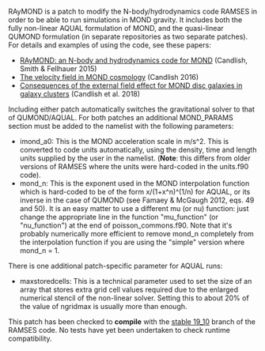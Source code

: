 RAyMOND is a patch to modify the N-body/hydrodynamics code RAMSES in order to be able to run simulations in MOND gravity. It includes both the fully non-linear AQUAL formulation of MOND, and the quasi-linear QUMOND formulation (in separate repositories as two separate patches). For details and examples of using the code, see these papers:

* [RAyMOND: an N-body and hydrodynamics code for MOND](https://academic.oup.com/mnras/article/446/1/1060/1339114) (Candlish, Smith & Fellhauer 2015)
* [The velocity field in MOND cosmology](https://academic.oup.com/mnras/article/460/3/2571/2609416) (Candlish 2016)
* [Consequences of the external field effect for MOND disc galaxies in galaxy clusters](https://academic.oup.com/mnras/article/480/4/5362/5075215) (Candlish et al. 2018)

Including either patch automatically switches the gravitational solver to that of QUMOND/AQUAL. For both patches an additional MOND\_PARAMS section must be added to the namelist with the following parameters:

* imond\_a0: This is the MOND acceleration scale in m/s^2. This is converted to code units automatically, using the density, time and length units supplied by the user in the namelist. (**Note**: this differs from older versions of RAMSES where the units were hard-coded in the units.f90 code).
* mond\_n: This is the exponent used in the MOND interpolation function which is hard-coded to be of the form x/(1+x^n)^(1/n) for AQUAL, or its inverse in the case of QUMOND (see Famaey & McGaugh 2012, eqs. 49 and 50). It is an easy matter to use a different mu (or nu) function: just change the appropriate line in the function "mu\_function" (or "nu\_function") at the end of poisson\_commons.f90. Note that it's probably numerically more efficient to remove mond\_n completely from the interpolation function if you are using the "simple" version where mond_n = 1.

There is one additional patch-specific parameter for AQUAL runs:

* maxstoredcells: This is a technical parameter used to set the size of an array that stores extra grid cell values required due to the enlarged numerical stencil of the non-linear solver. Setting this to about 20% of the value of ngridmax is usually more than enough.

This patch has been checked to **compile** with the [stable 19_10](https://bitbucket.org/rteyssie/ramses/branch/stable_19_10) branch of the RAMSES code. No tests have yet been undertaken to check runtime compatibility.
